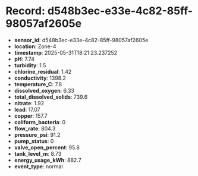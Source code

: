 # Record: d548b3ec-e33e-4c82-85ff-98057af2605e

- **sensor_id**: d548b3ec-e33e-4c82-85ff-98057af2605e
- **location**: Zone-4
- **timestamp**: 2025-05-31T18:21:23.237252
- **pH**: 7.74
- **turbidity**: 1.5
- **chlorine_residual**: 1.42
- **conductivity**: 1398.2
- **temperature_C**: 7.8
- **dissolved_oxygen**: 6.33
- **total_dissolved_solids**: 739.6
- **nitrate**: 1.92
- **lead**: 17.07
- **copper**: 157.7
- **coliform_bacteria**: 0
- **flow_rate**: 804.3
- **pressure_psi**: 91.2
- **pump_status**: 0
- **valve_open_percent**: 95.8
- **tank_level_m**: 8.73
- **energy_usage_kWh**: 882.7
- **event_type**: normal